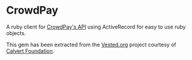 CrowdPay
========

A ruby client for [CrowdPay's API](//crowdpay.com/api-documentation) using ActiveRecord for easy to use ruby objects.

This gem has been extracted from the [Vested.org](//vested.org) project courtesy of [Calvert Foundation](calvertfoundation.org).

